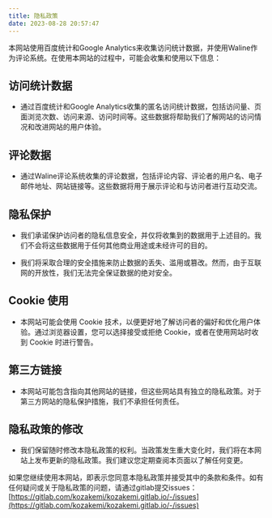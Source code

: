 ```yaml
---
title: 隐私政策
date: 2023-08-28 20:57:47
---
```

本网站使用百度统计和Google Analytics来收集访问统计数据，并使用Waline作为评论系统。在使用本网站的过程中，可能会收集和使用以下信息：

## 访问统计数据

- 通过百度统计和Google Analytics收集的匿名访问统计数据，包括访问量、页面浏览次数、访问来源、访问时间等。这些数据将帮助我们了解网站的访问情况和改进网站的用户体验。

## 评论数据

- 通过Waline评论系统收集的评论数据，包括评论内容、评论者的用户名、电子邮件地址、网站链接等。这些数据将用于展示评论和与访问者进行互动交流。

## 隐私保护

- 我们承诺保护访问者的隐私信息安全，并仅将收集到的数据用于上述目的。我们不会将这些数据用于任何其他商业用途或未经许可的目的。

- 我们将采取合理的安全措施来防止数据的丢失、滥用或篡改。然而，由于互联网的开放性，我们无法完全保证数据的绝对安全。

## Cookie 使用

- 本网站可能会使用 Cookie 技术，以便更好地了解访问者的偏好和优化用户体验。通过浏览器设置，您可以选择接受或拒绝 Cookie，或者在使用网站时收到 Cookie 时进行警告。

## 第三方链接

- 本网站可能包含指向其他网站的链接，但这些网站具有独立的隐私政策。对于第三方网站的隐私保护措施，我们不承担任何责任。

## 隐私政策的修改

- 我们保留随时修改本隐私政策的权利。当政策发生重大变化时，我们将在本网站上发布更新的隐私政策。我们建议您定期查阅本页面以了解任何变更。

如果您继续使用本网站，即表示您同意本隐私政策并接受其中的条款和条件。如有任何疑问或关于隐私政策的问题，请通过gitlab提交issues：
[https://gitlab.com/kozakemi/kozakemi.gitlab.io/-/issues](https://gitlab.com/kozakemi/kozakemi.gitlab.io/-/issues)

